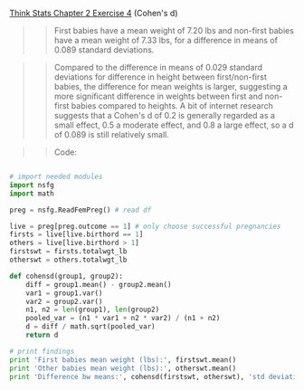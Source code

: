 [Think Stats Chapter 2 Exercise 4](http://greenteapress.com/thinkstats2/html/thinkstats2003.html#toc24) (Cohen's d)

>> First babies have a mean weight of 7.20 lbs and non-first babies have a mean weight of 7.33 lbs, for a difference in means of 0.089 standard deviations. 

>> Compared to the difference in means of 0.029 standard deviations for difference in height between first/non-first babies, the difference for mean weights is larger, suggesting a more significant difference in weights between first and non-first babies compared to heights. A bit of internet research suggests that a Cohen's d of 0.2 is generally regarded as a small effect, 0.5 a moderate effect, and 0.8 a large effect, so a d of 0.089 is still relatively small. 

>> Code: 
```python

# import needed modules
import nsfg
import math

preg = nsfg.ReadFemPreg() # read df

live = preg[preg.outcome == 1] # only choose successful pregnancies
firsts = live[live.birthord == 1] 
others = live[live.birthord > 1]
firstswt = firsts.totalwgt_lb
otherswt = others.totalwgt_lb

def cohensd(group1, group2):
    diff = group1.mean() - group2.mean()
    var1 = group1.var()
    var2 = group2.var()
    n1, n2 = len(group1), len(group2)
    pooled_var = (n1 * var1 + n2 * var2) / (n1 + n2)
    d = diff / math.sqrt(pooled_var)
    return d

# print findings
print 'First babies mean weight (lbs):', firstswt.mean()
print 'Other babies mean weight (lbs):', otherswt.mean()
print 'Difference bw means:', cohensd(firstswt, otherswt), 'std deviations'
```


